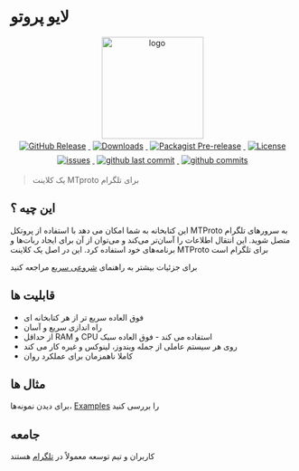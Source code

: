 # لایو پروتو

<p align = 'center'>
<img src = 'https://raw.githubusercontent.com/TakNone/LiveProto/master/docs/_images/logo.png' alt = 'logo' width = '180'/>
<br>
<a href = 'https://github.com/taknone/liveproto/releases'>
    <img alt = 'GitHub Release' src = 'https://img.shields.io/github/v/release/taknone/liveproto?include_prereleases&label=version&logo=github' style = 'margin : 4px'>
</a>
<a href = 'https://packagist.org/packages/taknone/liveproto'>
    <img alt = 'Downloads' src = 'https://img.shields.io/packagist/dt/taknone/liveproto?color=yellow&logo=composer' style = 'margin : 4px'>
</a>
<a href = 'https://packagist.org/packages/taknone/liveproto'>
    <img alt = 'Packagist Pre-release' src = 'https://img.shields.io/packagist/v/taknone/liveproto?color=maroon&include_prereleases&logo=composer' style = 'margin : 4px'>
</a>
<a href = 'https://packagist.org/packages/taknone/liveproto'>
    <img alt = 'License' src = 'https://img.shields.io/packagist/l/taknone/liveproto?logo=composer' style = 'margin : 4px'>
</a>
<a href = 'https://github.com/taknone/liveproto/issues'>
    <img alt = 'issues' src = 'https://img.shields.io/github/issues/taknone/liveproto?color=red&logo=github' style = 'margin : 4px'>
</a>
<a href = 'https://github.com/taknone/liveproto/commits/main'>
    <img alt = 'github last commit' src = 'https://img.shields.io/github/last-commit/taknone/liveproto?color=purple&logo=github' style = 'margin : 4px'>
</a>
<a href = 'https://github.com/taknone/liveproto/commits/main'>
    <img alt = 'github commits' src = 'https://img.shields.io/github/commit-activity/m/taknone/liveproto?color=teal&logo=github' style = 'margin : 4px'>
</a>
</p>

> یک کلاینت MTproto برای تلگرام

## این چیه ؟

این کتابخانه به شما امکان می دهد با استفاده از پروتکل MTProto به سرورهای تلگرام متصل شوید.  این انتقال اطلاعات را آسان‌تر می‌کند و می‌توان از آن برای ایجاد ربات‌ها و برنامه‌های خود استفاده کرد.  این در اصل یک کلاینت MTProto برای تلگرام است

 برای جزئیات بیشتر به راهنمای [شروعی سریع](en/quickstart.md) مراجعه کنید

## قابلیت ها

- فوق العاده سریع تر از هر کتابخانه ای
- راه اندازی سریع و آسان
- از حداقل RAM و CPU استفاده می کند - فوق العاده سبک
- روی هر سیستم عاملی از جمله ویندوز، لینوکس و غیره کار می کند
- کاملا ناهمزمان برای عملکرد روان

## مثال ها

برای دیدن نمونه‌ها، [Examples](en/examples.md) را بررسی کنید

## جامعه

کاربران و تیم توسعه معمولاً در [تلگرام](https://t.me/LiveProtoChat) هستند